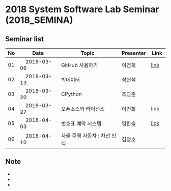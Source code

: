 # 2018 System Software Lab Seminar (2018_SEMINA)

## Seminar list

| No |      Date      |               Topic                |  Presenter  |    Link   |
|----|----------------|------------------------------------|-------------|-----------|
| 01 |     2018-03-06 |GitHub 사용하기|이건희|[link](https://github.com/KITSSL/2018_SEMINA/blob/master/src/GitHub%EB%A1%9C%20%ED%94%84%EB%A1%9C%EC%A0%9D%ED%8A%B8%20%EC%9A%B4%EC%98%81%ED%95%98%EA%B8%B0.pdf)|
| 02 |     2018-03-13 |빅데이터|정현석|           |
| 03 |     2018-03-20 |CPython|추교준|           |
| 04 |     2018-03-27 |오픈소스와 라이선스|이건희|[link](https://github.com/KITSSL/2018_SEMINA/blob/master/src/%EC%98%A4%ED%94%88%EC%86%8C%EC%8A%A4%EC%99%80%20%EB%9D%BC%EC%9D%B4%EC%84%A0%EC%8A%A4.pdf)|
| 05 |     2018-04-03 |번호표 예약 시스템 |임한솔|[link](https://github.com/KITSSL/2018_SEMINA/blob/master/src/2018_04_05_%EC%9E%84%ED%95%9C%EC%86%94_%EC%84%B8%EB%AF%B8%EB%82%98.pptx)|
| 06 |     2018-04-10 |자율 주행 자동차 : 차선 인식|김정호|           |


## Note

- 
-
-
